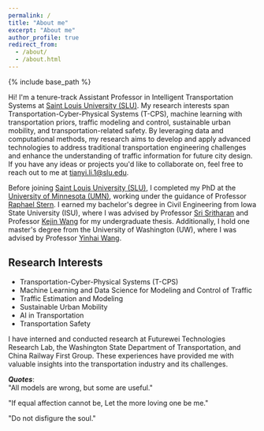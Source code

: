```yaml
---
permalink: /
title: "About me"
excerpt: "About me"
author_profile: true
redirect_from: 
  - /about/
  - /about.html
---
```

{% include base_path %}
<!-- Google tag (gtag.js) -->
<script async src="https://www.googletagmanager.com/gtag/js?id=G-3E74C49H73"></script>
<script>
  window.dataLayer = window.dataLayer || [];
  function gtag(){dataLayer.push(arguments);}
  gtag('js', new Date());

  gtag('config', 'G-3E74C49H73');
</script>

Hi! I'm a tenure-track Assistant Professor in Intelligent Transportation Systems at [Saint Louis University (SLU)](https://www.slu.edu/). My research interests span Transportation-Cyber-Physical Systems (T-CPS), machine learning with transportation priors, traffic modeling and control, sustainable urban mobility, and transportation-related safety. By leveraging data and computational methods, my research aims to develop and apply advanced technologies to address traditional transportation engineering challenges and enhance the understanding of traffic information for future city design. If you have any ideas or projects you'd like to collaborate on, feel free to reach out to me at tianyi.li.1@slu.edu.

Before joining [Saint Louis University (SLU)](https://www.slu.edu/), I completed my PhD at the [University of Minnesota (UMN)](https://cse.umn.edu/cege), working under the guidance of Professor [Raphael Stern](https://cse.umn.edu/cege/stern-raphael). I earned my bachelor's degree in Civil Engineering from Iowa State University (ISU), where I was advised by Professor [Sri Sritharan](https://www.engineering.iastate.edu/people/profile/sri/) and Professor [Kejin Wang](https://www.engineering.iastate.edu/people/profile/kejinw/) for my undergraduate thesis. Additionally, I hold one master's degree from the University of Washington (UW), where I was advised by Professor [Yinhai Wang](https://www.ce.washington.edu/facultyfinder/yinhai-wang). 

Research Interests
---
* Transportation-Cyber-Physical Systems (T-CPS)
* Machine Learning and Data Science for Modeling and Control of Traffic
* Traffic Estimation and Modeling
* Sustainable Urban Mobility
* AI in Transportation
* Transportation Safety


I have interned and conducted research at Futurewei Technologies Research Lab, the Washington State Department of Transportation, and China Railway First Group. These experiences have provided me with valuable insights into the transportation industry and its challenges.

***Quotes***:<br/>
"All models are wrong, but some are useful."<br/>

"If equal affection cannot be, Let the more loving one be me."<br/>

"Do not disfigure the soul."<br/>


<!--"Doing a PhD and conducting research is just a job. Doing ok jobs and being an average person is already excellent. My life has been happy; I have lovely parents and partner. I do not need to use work/career to prove myself"<br/>>-->





<script type='text/javascript' id='clustrmaps' src='//cdn.clustrmaps.com/map_v2.js?cl=ffffff&w=a&t=tt&d=mOLq8ml6_8GeJFfRaOGlKt1qOHfyBzpQU0YGiQEZeOA'></script>

